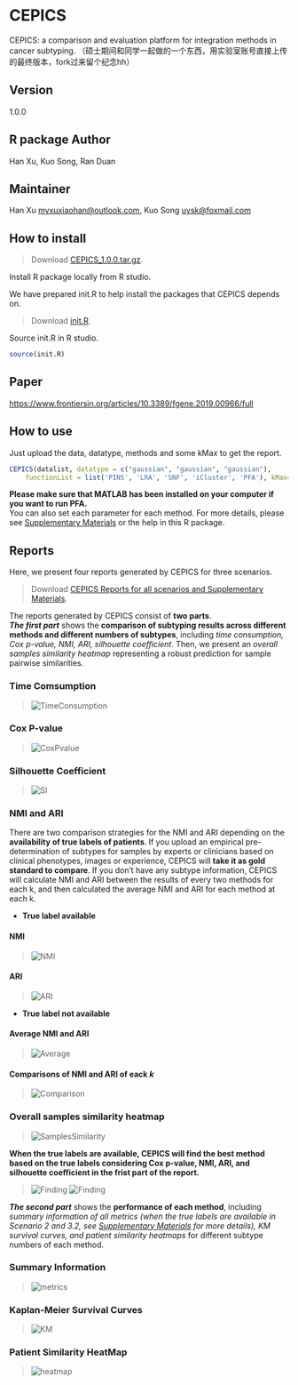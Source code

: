 # CEPICS

CEPICS: a comparison and evaluation platform for integration methods in cancer subtyping.
（硕士期间和同学一起做的一个东西，用实验室账号直接上传的最终版本，fork过来留个纪念hh）
## Version

1.0.0

## R package Author

Han Xu, Kuo Song, Ran Duan

## Maintainer

Han Xu <myxuxiaohan@outlook.com>, Kuo Song <uysk@foxmail.com>

## How to install

>Download [CEPICS_1.0.0.tar.gz](https://github.com/GaoLabXDU/CEPICS/releases/download/v1.0.0/CEPICS_1.0.0.tar.gz). 

Install R package locally from R studio.

We have prepared init.R to help install the packages that CEPICS depends on.

>Download [init.R](https://github.com/GaoLabXDU/CEPICS/raw/master/documents/init.R).

Source init.R in R studio.
```R
source(init.R)
```

## Paper

https://www.frontiersin.org/articles/10.3389/fgene.2019.00966/full

## How to use

Just upload the data, datatype, methods and some kMax to get the report.
```R
CEPICS(datalist, datatype = c("gaussian", "gaussian", "gaussian"),
    functionList = list('PINS', 'LRA', 'SNF', 'iCluster', 'PFA'), kMax=5)
```
**Please make sure that MATLAB has been installed on your computer if you want to run PFA.**   
You can also set each parameter for each method. For more details, please see [Supplementary Materials](https://github.com/GaoLabXDU/CEPICS/raw/master/documents/CEPICS_Supplementary_materials.zip) or the help in this R package.

## Reports
Here, we present four reports generated by CEPICS for three scenarios. 

>Download [CEPICS Reports for all scenarios and Supplementary Materials](https://github.com/GaoLabXDU/CEPICS/raw/master/documents/CEPICS_Supplementary_materials.zip).

The reports generated by CEPICS consist of **two parts**.   
***The first part*** shows the **comparison of subtyping results across different methods and different numbers of subtypes**, including *time consumption, Cox p-value, NMI, ARI, silhouette coefficient*. Then, we present an *overall samples similarity heatmap* representing a robust prediction for sample pairwise similarities. 

### Time Comsumption
>![TimeConsumption](https://github.com/GaoLabXDU/CEPICS/raw/master/documents/pic/TimeConsumption.png)

### Cox P-value
>![CoxPvalue](https://github.com/GaoLabXDU/CEPICS/raw/master/documents/pic/CoxPvalue.png)

### Silhouette Coefficient
>![SI](https://github.com/GaoLabXDU/CEPICS/raw/master/documents/pic/SI.png)

### NMI and ARI
There are two comparison strategies for the NMI and ARI depending on the **availability of true labels of patients**. If you upload an empirical pre-determination of subtypes for samples by experts or clinicians based on clinical phenotypes, images or experience, CEPICS will **take it as gold standard to compare**. If you don’t have any subtype information, CEPICS will calculate NMI and ARI between the results of every two methods for each k, and then calculated the average NMI and ARI for each method at each k.

- **True label available**

#### NMI
>![NMI](https://github.com/GaoLabXDU/CEPICS/raw/master/documents/pic/NMI.png)

#### ARI
>![ARI](https://github.com/GaoLabXDU/CEPICS/raw/master/documents/pic/ARI.png)

- **True label not available**
#### Average NMI and ARI
>![Average](https://github.com/GaoLabXDU/CEPICS/raw/master/documents/pic/avg.png)

#### Comparisons of NMI and ARI of eack *k*
>![Comparison](https://github.com/GaoLabXDU/CEPICS/raw/master/documents/pic/Comparison.png)

### Overall samples similarity heatmap 
>![SamplesSimilarity](https://github.com/GaoLabXDU/CEPICS/raw/master/documents/pic/SamplesSimilarity.png)

**When the true labels are available, CEPICS will find the best method based on the true labels considering Cox p-value, NMI, ARI, and silhouette coefficient in the frist part of the report.**
>![Finding](https://github.com/GaoLabXDU/CEPICS/raw/master/documents/pic/4me.png)
>![Finding](https://github.com/GaoLabXDU/CEPICS/raw/master/documents/pic/cmp.png)

***The second part*** shows the **performance of each method**, including *summary information of all metrics (when the true labels are available in Scenario 2 and 3.2, see [Supplementary Materials](https://github.com/GaoLabXDU/CEPICS/raw/master/documents/CEPICS_Supplementary_materials.zip) for more details), KM survival curves, and patient similarity heatmaps* for different subtype numbers of each method.

### Summary Information
>![metrics](https://github.com/GaoLabXDU/CEPICS/raw/master/documents/pic/metrics.png)

### Kaplan-Meier Survival Curves
>![KM](https://github.com/GaoLabXDU/CEPICS/raw/master/documents/pic/KM.png)

### Patient Similarity HeatMap
>![heatmap](https://github.com/GaoLabXDU/CEPICS/raw/master/documents/pic/heatmap.png)

